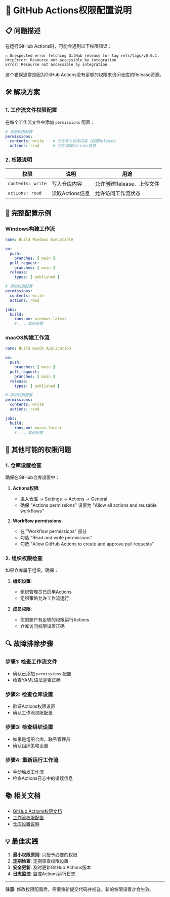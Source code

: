 # 🔐 GitHub Actions权限配置说明

## 📋 问题描述

在运行GitHub Actions时，可能会遇到以下权限错误：

```
⚠️ Unexpected error fetching GitHub release for tag refs/tags/v0.0.1: 
HttpError: Resource not accessible by integration
Error: Resource not accessible by integration
```

这个错误通常是因为GitHub Actions没有足够的权限来访问仓库的Release资源。

## 🛠️ 解决方案

### 1. 工作流文件权限配置

在每个工作流文件中添加 `permissions` 配置：

```yaml
# 添加权限配置
permissions:
  contents: write    # 允许写入仓库内容（创建Release）
  actions: read      # 允许读取Actions信息
```

### 2. 权限说明

| 权限 | 说明 | 用途 |
|------|------|------|
| `contents: write` | 写入仓库内容 | 允许创建Release、上传文件 |
| `actions: read` | 读取Actions信息 | 允许访问工作流状态 |

## 🔧 完整配置示例

### Windows构建工作流

```yaml
name: Build Windows Executable

on:
  push:
    branches: [ main ]
  pull_request:
    branches: [ main ]
  release:
    types: [ published ]

# 添加权限配置
permissions:
  contents: write
  actions: read

jobs:
  build:
    runs-on: windows-latest
    # ... 其他配置
```

### macOS构建工作流

```yaml
name: Build macOS Application

on:
  push:
    branches: [ main ]
  pull_request:
    branches: [ main ]
  release:
    types: [ published ]

# 添加权限配置
permissions:
  contents: write
  actions: read

jobs:
  build:
    runs-on: macos-latest
    # ... 其他配置
```

## 🚨 其他可能的权限问题

### 1. 仓库设置检查

确保在GitHub仓库设置中：

1. **Actions权限**:
   - 进入仓库 → Settings → Actions → General
   - 确保 "Actions permissions" 设置为 "Allow all actions and reusable workflows"

2. **Workflow permissions**:
   - 在 "Workflow permissions" 部分
   - 勾选 "Read and write permissions"
   - 勾选 "Allow GitHub Actions to create and approve pull requests"

### 2. 组织权限检查

如果仓库属于组织，确保：

1. **组织设置**:
   - 组织管理员已启用Actions
   - 组织策略允许工作流运行

2. **成员权限**:
   - 您的账户有足够的权限运行Actions
   - 仓库访问权限设置正确

## 🔍 故障排除步骤

### 步骤1: 检查工作流文件
- 确认已添加 `permissions` 配置
- 检查YAML语法是否正确

### 步骤2: 检查仓库设置
- 验证Actions权限设置
- 确认工作流权限配置

### 步骤3: 检查组织设置
- 如果是组织仓库，联系管理员
- 确认组织策略设置

### 步骤4: 重新运行工作流
- 手动触发工作流
- 检查Actions日志中的错误信息

## 📚 相关文档

- [GitHub Actions权限文档](https://docs.github.com/en/actions/security-guides/automatic-token-authentication#permissions-for-the-github_token)
- [工作流权限配置](https://docs.github.com/en/actions/using-jobs/assigning-permissions-to-jobs)
- [仓库设置说明](https://docs.github.com/en/repositories/managing-your-repositorys-settings-and-features/enabling-features-for-your-repository/managing-github-actions-settings-for-a-repository)

## 💡 最佳实践

1. **最小权限原则**: 只授予必要的权限
2. **定期检查**: 定期审查权限设置
3. **安全更新**: 及时更新GitHub Actions版本
4. **日志监控**: 监控Actions运行日志

---

**注意**: 修改权限配置后，需要重新提交代码并推送，新的权限设置才会生效。
